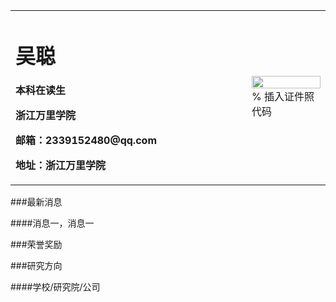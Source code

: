 <table border="0">
  <tr>
    <td width="75%">
      <h1>吴聪</h1>
      <p><b>本科在读生</b></p>
      <p><b>浙江万里学院</b></p>
      <p><b>邮箱：2339152480@qq.com</b></p>
      <p><b>地址：浙江万里学院</b></p>
    </td>
    <td width="25%">
      <img src="/zhengjianzhao.jpg" width="100%">      % 插入证件照代码
    </td>
  </tr>
</table>
###最新消息

####消息一，消息一

###荣誉奖励

###研究方向

####学校/研究院/公司
